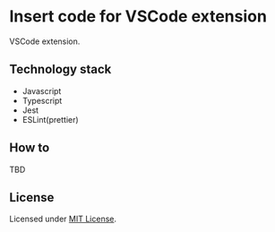 # Insert code for VSCode extension

VSCode extension.


## Technology stack

- Javascript
- Typescript
- Jest
- ESLint(prettier)


## How to

TBD


## License

Licensed under [MIT License](LICENSE).
